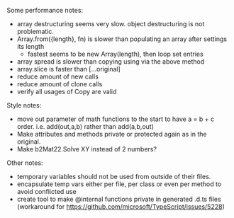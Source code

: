 Some performance notes:

- array destructuring seems very slow. object destructuring is not problematic.
- Array.from({length}, fn) is slower than populating an array after settings its length
  - fastest seems to be new Array(length), then loop set entries
- array spread is slower than copying using via the above method
- array.slice is faster than [...original]
- reduce amount of new calls
- reduce amount of clone calls
- verify all usages of Copy are valid

Style notes:

- move out parameter of math functions to the start to have a = b + c order. i.e. add(out,a,b) rather than add(a,b,out)
- Make attributes and methods private or protected again as in the original.
- Make b2Mat22.Solve XY instead of 2 numbers?

Other notes:

- temporary variables should not be used from outside of their files.
- encapsulate temp vars either per file, per class or even per method to avoid conflicted use
- create tool to make @internal functions private in generated .d.ts files (workaround for https://github.com/microsoft/TypeScript/issues/5228)
